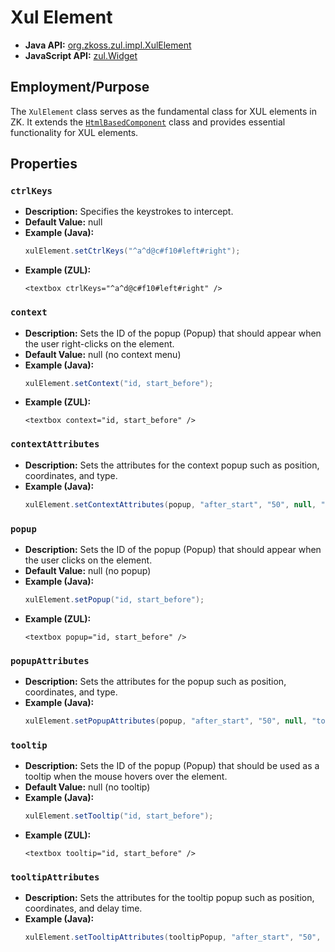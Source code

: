 # Xul Element

- **Java API:** [org.zkoss.zul.impl.XulElement](https://www.zkoss.org/javadoc/latest/zk/org/zkoss/zul/impl/XulElement.html)
- **JavaScript API:** [zul.Widget](https://www.zkoss.org/javadoc/latest/jsdoc/classes/zul.Widget.html)

## Employment/Purpose
The `XulElement` class serves as the fundamental class for XUL elements in ZK. It extends the [`HtmlBasedComponent`](htmlbasedcomponent.md) class and provides essential functionality for XUL elements.

## Properties

### `ctrlKeys`
- **Description:** Specifies the keystrokes to intercept.
- **Default Value:** null
- **Example (Java):** 
  ```java
  xulElement.setCtrlKeys("^a^d@c#f10#left#right");
  ```
- **Example (ZUL):**
  ```zul
  <textbox ctrlKeys="^a^d@c#f10#left#right" />
  ```

### `context`
- **Description:** Sets the ID of the popup (Popup) that should appear when the user right-clicks on the element.
- **Default Value:** null (no context menu)
- **Example (Java):** 
  ```java
  xulElement.setContext("id, start_before");
  ```
- **Example (ZUL):**
  ```zul
  <textbox context="id, start_before" />
  ```

### `contextAttributes`
- **Description:** Sets the attributes for the context popup such as position, coordinates, and type.
- **Example (Java):**
  ```java
  xulElement.setContextAttributes(popup, "after_start", "50", null, "toggle");
  ```

### `popup`
- **Description:** Sets the ID of the popup (Popup) that should appear when the user clicks on the element.
- **Default Value:** null (no popup)
- **Example (Java):** 
  ```java
  xulElement.setPopup("id, start_before");
  ```
- **Example (ZUL):**
  ```zul
  <textbox popup="id, start_before" />
  ```

### `popupAttributes`
- **Description:** Sets the attributes for the popup such as position, coordinates, and type.
- **Example (Java):**
  ```java
  xulElement.setPopupAttributes(popup, "after_start", "50", null, "toggle");
  ```

### `tooltip`
- **Description:** Sets the ID of the popup (Popup) that should be used as a tooltip when the mouse hovers over the element.
- **Default Value:** null (no tooltip)
- **Example (Java):**
  ```java
  xulElement.setTooltip("id, start_before");
  ```
- **Example (ZUL):**
  ```zul
  <textbox tooltip="id, start_before" />
  ```

### `tooltipAttributes`
- **Description:** Sets the attributes for the tooltip popup such as position, coordinates, and delay time.
- **Example (Java):**
  ```java
  xulElement.setTooltipAttributes(tooltipPopup, "after_start", "50", null, 500);
  ```